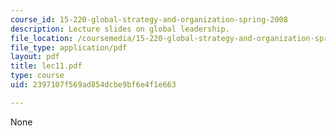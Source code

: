 ```yaml
---
course_id: 15-220-global-strategy-and-organization-spring-2008
description: Lecture slides on global leadership.
file_location: /coursemedia/15-220-global-strategy-and-organization-spring-2008/2397107f569ad854dcbe9bf6e4f1e663_lec11.pdf
file_type: application/pdf
layout: pdf
title: lec11.pdf
type: course
uid: 2397107f569ad854dcbe9bf6e4f1e663

---
```

None
